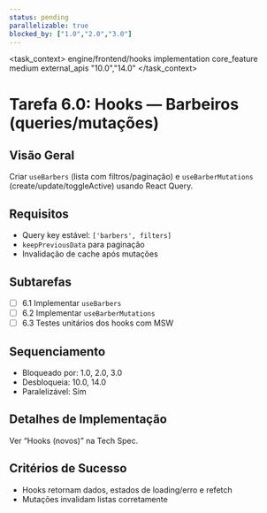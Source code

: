 ```yaml
---
status: pending
parallelizable: true
blocked_by: ["1.0","2.0","3.0"]
---
```


<task_context>
<domain>engine/frontend/hooks</domain>
<type>implementation</type>
<scope>core_feature</scope>
<complexity>medium</complexity>
<dependencies>external_apis</dependencies>
<unblocks>"10.0","14.0"</unblocks>
</task_context>

# Tarefa 6.0: Hooks — Barbeiros (queries/mutações)

## Visão Geral
Criar `useBarbers` (lista com filtros/paginação) e `useBarberMutations` (create/update/toggleActive) usando React Query.

## Requisitos
- Query key estável: `['barbers', filters]`
- `keepPreviousData` para paginação
- Invalidação de cache após mutações

## Subtarefas
- [ ] 6.1 Implementar `useBarbers`
- [ ] 6.2 Implementar `useBarberMutations`
- [ ] 6.3 Testes unitários dos hooks com MSW

## Sequenciamento
- Bloqueado por: 1.0, 2.0, 3.0
- Desbloqueia: 10.0, 14.0
- Paralelizável: Sim

## Detalhes de Implementação
Ver “Hooks (novos)” na Tech Spec.

## Critérios de Sucesso
- Hooks retornam dados, estados de loading/erro e refetch
- Mutações invalidam listas corretamente
